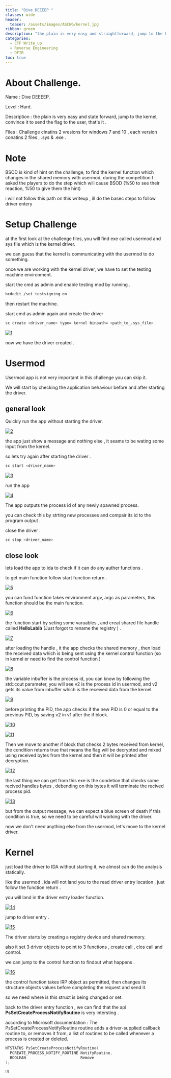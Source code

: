 ```yaml
---
title: "Dive DEEEEP "
classes: wide
header:  
  teaser: /assets/images/ASCWG/kernel.jpg
ribbon: green
description: "the plain is very easy and straightforward, jump to the kernel, convince it to send the flag to the user, that's it ."
categories:
  - CTF Write_up
  - Reverse Engineering
  - DFIR 
toc: true
---
```

# About Challenge.

Name  : Dive DEEEEP.

Level : Hard.

Description : the plain is very easy and state forward, jump to the kernel, convince it to send the flag to the user, that's it . 

Files : Challenge cinatins 2 vresions for windows 7 and 10 , each version conatins 2 files , .sys & .exe .

# Note
BSOD is kind of hint on the challenge, to find the kernel function which changes in the shared memory with usermod, during the competition I asked the players to do the step which will cause BSOD (%50 to see their reaction, %50 to give them the hint)

i will not follow this path on this writeup , ill do the basec steps to follow driver entery 

# Setup Challenge 
at the first look at the challenge files, you will find exe called usermod and sys file which is the kernel driver. 

we can guess that the kernel is communicating with the usermod to do something. 

once we are working with the kernel driver, we have to set the testing machine environment.

start the cmd as admin and enable testing mod by running .

```bash 
bcdedit /set testsigning on
```

then restart the machine.

start cmd as admin again and create the driver 

```bash 
sc create <driver_name> type= kernel binpath= <path_to_.sys_file>
```
[![1](/assets/images/ASCWG/k1.png)](/assets/images/ASCWG/k1.png)

now we have the driver created . 

# Usermod 
Usermod app is not very important in this challenge you can skip it. 

We will start by checking the application behaviour before and after starting the driver.

## general look 

Quickly run the app without starting the driver. 

[![2](/assets/images/ASCWG/k2.png)](/assets/images/ASCWG/k2.png)

the app just show a message and nothing else , it seams to be wating some input from the kernel. 

so lets try again after starting the driver . 
 
```bash 
sc start <driver_name>
```
[![3](/assets/images/ASCWG/k3.png)](/assets/images/ASCWG/k3.png)

run the app 

[![4](/assets/images/ASCWG/k4.png)](/assets/images/ASCWG/k4.png)

The app outputs the process id of any newly spawned process.

you  can check this by strting new processes and compair its id to the program output .

close the driver .
 
```bash 
sc stop <driver_name>
```

## close look
lets load the app to ida to check if it can do any auther functions . 

to get main function follow start function return . 

[![5](/assets/images/ASCWG/k5.png)](/assets/images/ASCWG/k5.png)

you can fund function takes environment argv, argc as parameters, this function should be the main function. 

[![6](/assets/images/ASCWG/k6.png)](/assets/images/ASCWG/k6.png)

the function start by seting some varuables , and creat shared file handle called **HelloLabib** (Just forgot to rename the registry ) . 

[![7](/assets/images/ASCWG/k7.png)](/assets/images/ASCWG/k7.png)

after loading the handle , it the app checks the shared memory , then load the received data which is being sent using the kernel control function (so in kernel er need to find the control function )

[![8](/assets/images/ASCWG/k8.png)](/assets/images/ASCWG/k8.png)

the variable inbuffer is the process id, you can know by following the std::cout parameter, you will see v2 is the process id in usermod, and v2 gets its value from inbuffer which is the received data from the kernel. 

[![9](/assets/images/ASCWG/k10.png)](/assets/images/ASCWG/k10.png)

before printing the PID, the app checks if the new PID is 0 or equal to the previous PID, by saving v2 in v1 after the if block. 

[![10](/assets/images/ASCWG/k11.png)](/assets/images/ASCWG/k11.png)

[![11](/assets/images/ASCWG/k9.png)](/assets/images/ASCWG/k9.png)

Then we move to another if block that checks 2 bytes received from kernel, the condition returns true that means the flag will be decrypted and mixed using received bytes from the kernel and then it will be printed after decryption.

[![12](/assets/images/ASCWG/k12.png)](/assets/images/ASCWG/k12.png)

the last thing we can get from this exe is the condetion that checks some recived handles bytes , debending on this bytes it will terminate the recived process pid.

[![13](/assets/images/ASCWG/k13.png)](/assets/images/ASCWG/k13.png)

but from the output message, we can expect a blue screen of death if this condition is true, so we need to be careful will working with the driver. 

now we don't need anything else from the usermod, let's move to the kernel driver. 

# Kernel 

just load the driver to IDA without starting it, we almost can do the analysis statically.

like the usermod , ida will not land you to the read driver entry location , just follow the function return . 

you will land in the driver entry loader function.

[![14](/assets/images/ASCWG/k14.png)](/assets/images/ASCWG/k14.png)

jump to driver entry .

[![15](/assets/images/ASCWG/k15.png)](/assets/images/ASCWG/k15.png)

The driver starts by creating a registry device and shared memory. 

also it set 3 driver objects to point to 3 functions , create call , clos call and control.

we can jump to the control function to findout what happens . 

[![16](/assets/images/ASCWG/k16.png)](/assets/images/ASCWG/k16.png)

the control function takes IRP object as permitted, then changes its structure objects values before completing the request and send it.

so we need where is this struct is being changed or set.

back to the driver entry function , we can find that the api **PsSetCreateProcessNotifyRoutine** is very intersting .

according to Microsoft documentation : The PsSetCreateProcessNotifyRoutine routine adds a driver-supplied callback routine to, or removes it from, a list of routines to be called whenever a process is created or deleted. 

```c++
NTSTATUS PsSetCreateProcessNotifyRoutine(
  PCREATE_PROCESS_NOTIFY_ROUTINE NotifyRoutine,
  BOOLEAN                        Remove
);
```
<sub><sup>[1]</sup></sub>
